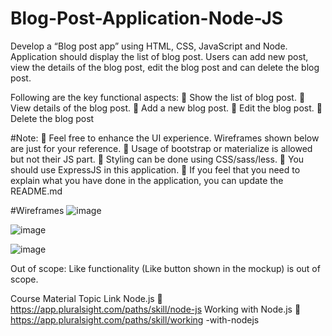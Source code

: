 # Blog-Post-Application-Node-JS

Develop a “Blog post app” using HTML, CSS, JavaScript and Node. 
Application should display the list of blog post. Users can add new post, view the details of the blog post, edit the blog post and can delete the 
blog post.

Following are the key functional aspects:
 Show the list of blog post.
 View details of the blog post.
 Add a new blog post.
 Edit the blog post.
 Delete the blog post

#Note:
 Feel free to enhance the UI experience. Wireframes shown below 
are just for your reference.
 Usage of bootstrap or materialize is allowed but not their JS part.
 Styling can be done using CSS/sass/less.
 You should use ExpressJS in this application.
 If you feel that you need to explain what you have done in 
the application, you can update the README.md

#Wireframes
![image](https://user-images.githubusercontent.com/44699205/121891947-c06b0080-cd39-11eb-9e6b-a014019435df.png)


![image](https://user-images.githubusercontent.com/44699205/121892046-ded0fc00-cd39-11eb-9c0a-62862aec5de4.png)


![image](https://user-images.githubusercontent.com/44699205/121892138-f90ada00-cd39-11eb-96b9-0f9f97c00eb9.png)














Out of scope: 
Like functionality (Like button shown in the mockup) is out of scope.


Course Material
Topic Link
Node.js  https://app.pluralsight.com/paths/skill/node-js
Working with
Node.js
 https://app.pluralsight.com/paths/skill/working
-with-nodejs
